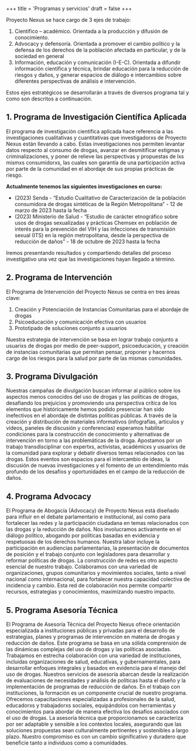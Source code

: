 +++
title = 'Programas y servicios'
draft = false
+++

Proyecto Nexus se hace cargo de 3 ejes de trabajo:

1. Científico – académico. Orientada a la producción y difusión de conocimiento.
2. Advocacy y defensoría. Orientada a promover el cambio político y la defensa de los derechos de la población afectada en particular, y de la sociedad en general 
3. Información, educación y comunicación (I-E-C). Orientada a difundir información científica y técnica, brindar educación para la reducción de riesgos y daños, y generar espacios de diálogo e intercambios sobre diferentes perspectivas de análisis e intervención.  

Estos ejes estratégicos se desarrollarán a través de diversos programa tal y como son descritos a continuación.

## 1. Programa de Investigación Científica Aplicada
El programa de investigación científica aplicada hace referencia a las investigaciones cualitativas y cuantitativas que investigadorxs de Proyecto Nexus están llevando a cabo. Estas investigaciones nos permiten levantar datos respecto al consumo de drogas, avanzar en desmitificar estigmas y criminalizaciones, y poner de relieve las perspectivas y propuestas de lxs mismxs consumidorxs, las cuales son garantía de una participación activa por parte de la comunidad en el abordaje de sus propias prácticas de riesgo. 

**Actualmente tenemos las siguientes investigaciones en curso:**
- (2023) Senda - “Estudio Cualitativo de Caracterización de la población consumidora de drogas sintéticas de la Región Metropolitana” - 12 de marzo de 2023 hasta la fecha
- (2023) Ministerio de Salud - “Estudio de carácter etnográfico sobre usos de drogas sexualizadas y prácticas Chemsex en población de interés para la prevención del VIH y las infecciones de transmisión sexual (ITS) en la región metropolitana, desde la perspectiva de reducción de daños” - 18 de octubre de 2023 hasta la fecha

Iremos presentando resultados y compartiendo detalles del proceso investigativo una vez que las investigaciones hayan llegado a término.

## 2. Programa de Intervención 
El Programa de Intervención del Proyecto Nexus se centra en tres áreas clave: 
1. Creación y Potenciación de Instancias Comunitarias para el abordaje de drogas
2. Psicoeducación y comunicación efectiva con usuarios
3. Prototipado de soluciones conjunto a usuarios

Nuestra estrategia de intervención se basa en lograr trabajo conjunto a usuarixs de drogas por medio de peer-support, psicoeducación, y creación de instancias comunitarias que permitan pensar, proponer y hacernos cargo de los riesgos para la salud por parte de las mismas comunidades.

## 3. Programa Divulgación 
Nuestras campañas de divulgación buscan informar al público sobre los aspectos menos conocidos del uso de drogas y las políticas de drogas, desafiando los prejuicios y promoviendo una perspectiva crítica de los elementos que históricamente hemos podido presenciar han sido inefectivos en el abordaje de distintas políticas públicas. 
A través de la creación y distribución de materiales informativos (infografías, artículos y vídeos, paneles de discusión y conferencias) esperamos habilitar condiciones para la construcción de conocimiento y alternativas de intervención en torno a las problemáticas de la droga. Apostamos por un trabajo transdisciplinar con expertxs, activistas, académicxs y usuarixs de la comunidad para explorar y debatir diversos temas relacionados con las drogas. Estos eventos son espacios para el intercambio de ideas, la discusión de nuevas investigaciones y el fomento de un entendimiento más profundo de los desafíos y oportunidades en el campo de la reducción de daños.

## 4. Programa Advocacy
El Programa de Abogacía (Advocacy) de Proyecto Nexus está diseñado para influir en el debate parlamentario e institucional, así como para fortalecer las redes y la participación ciudadana en temas relacionados con las drogas y la reducción de daños. Nos involucramos activamente en el diálogo político, abogando por políticas basadas en evidencia y respetuosas de los derechos humanos. Nuestra labor incluye la participación en audiencias parlamentarias, la presentación de documentos de posición y el trabajo conjunto con legisladores para desarrollar y reformar políticas de drogas.
La construcción de redes es otro aspecto esencial de nuestro trabajo. Colaboramos con una variedad de organizaciones, grupos comunitarios y movimientos sociales, tanto a nivel nacional como internacional, para fortalecer nuestra capacidad colectiva de incidencia y cambio. Esta red de colaboración nos permite compartir recursos, estrategias y conocimientos, maximizando nuestro impacto.

## 5. Programa Asesoría Técnica
El Programa de Asesoría Técnica del Proyecto Nexus ofrece orientación especializada a instituciones públicas y privadas para el desarrollo de estrategias, planes y programas de intervención en materia de drogas y reducción de daños. Este programa se basa en una sólida comprensión de las dinámicas complejas del uso de drogas y las políticas asociadas. 
Trabajamos en estrecha colaboración con una variedad de instituciones, incluidas organizaciones de salud, educativas, y gubernamentales, para desarrollar enfoques integrales y basados en evidencia para el manejo del uso de drogas. Nuestros servicios de asesoría abarcan desde la realización de evaluaciones de necesidades y análisis de políticas hasta el diseño y la implementación de programas de reducción de daños.
En el trabajo con instituciones, la formación es un componente crucial de nuestro programa. Ofrecemos capacitaciones especializadas a profesionales de la salud, educadorxs y trabajadorxs sociales, equipándolos con herramientas y conocimientos para abordar de manera efectiva los desafíos asociados con el uso de drogas. 
La asesoría técnica que proporcionamos se caracteriza por ser adaptable y sensible a los contextos locales, asegurando que las soluciones propuestas sean culturalmente pertinentes y sostenibles a largo plazo. Nuestro compromiso es con un cambio significativo y duradero que beneficie tanto a individuos como a comunidades.
